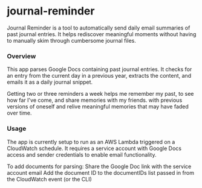 # journal-reminder
Journal Reminder is a tool to automatically send daily email summaries of past journal entries. It helps rediscover meaningful moments without having to manually skim through cumbersome journal files.

### Overview
This app parses Google Docs containing past journal entries. It checks for an entry from the current day in a previous year, extracts the content, and emails it as a daily journal snippet.

Getting two or three reminders a week helps me remember my past, to see how far I've come, and share memories with my friends. with previous versions of oneself and relive meaningful memories that may have faded over time.

### Usage
The app is currently setup to run as an AWS Lambda triggered on a CloudWatch schedule.
It requires a service account with Google Docs access and sender credentials to enable email functionality.

To add documents for parsing:
Share the Google Doc link with the service account email
Add the document ID to the documentIDs list passed in from the CloudWatch event (or the CLI)
